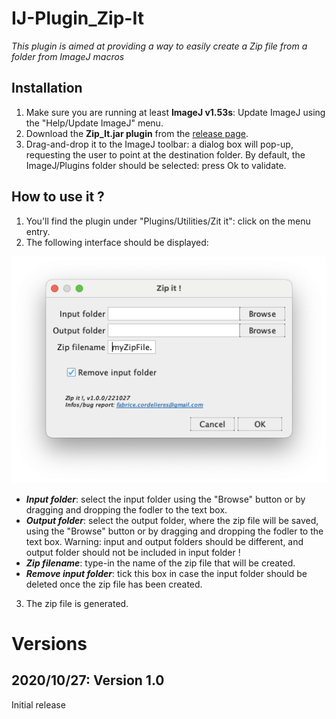 # IJ-Plugin_Zip-It
*This plugin is aimed at providing a way to easily create a Zip file from a folder from ImageJ macros*

## Installation
1. Make sure you are running at least **ImageJ v1.53s**: Update ImageJ using the "Help/Update ImageJ" menu.
2. Download the __Zip_It.jar plugin__ from the [release page](https://github.com/fabricecordelieres/IJ-Plugin_Analyze-Particles-ColorMap/releases).
3. Drag-and-drop it to the ImageJ toolbar: a dialog box will pop-up, requesting the user to point at the destination folder. By default, the ImageJ/Plugins folder should be selected: press Ok to validate.

## How to use it ?
1. You'll find the plugin under "Plugins/Utilities/Zit it": click on the menu entry.
2. The following interface should be displayed:

<p align="center">
  <img src="images/GUI.png">
</p>

* ***Input folder***: select the input folder using the "Browse" button or by dragging and dropping the fodler to the text box.
* ***Output folder***: select the output folder, where the zip file will be saved, using the "Browse" button or by dragging and dropping the fodler to the text box. Warning: input and output folders should be different, and output folder should not be included in input folder !
* ***Zip filename***: type-in the name of the zip file that will be created.
* ***Remove input folder***: tick this box in case the input folder should be deleted once the zip file has been created.
3. The zip file is generated.

# Versions
## 2020/10/27: Version 1.0
Initial release
